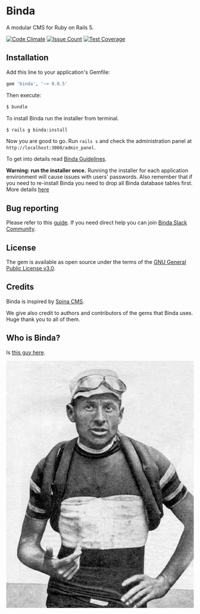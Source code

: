 # Binda
A modular CMS for Ruby on Rails 5.

[![Code Climate](https://codeclimate.com/github/lacolonia/binda/badges/gpa.svg)](https://codeclimate.com/github/lacolonia/binda)
[![Issue Count](https://codeclimate.com/github/lacolonia/binda/badges/issue_count.svg)](https://codeclimate.com/github/lacolonia/binda)
[![Test Coverage](https://codeclimate.com/github/lacolonia/binda/badges/coverage.svg)](https://codeclimate.com/github/lacolonia/binda/coverage)

## Installation
Add this line to your application's Gemfile:

```ruby
gem 'binda', '~> 0.0.5'
```

Then execute:
```bash
$ bundle
```

To install Binda run the installer from terminal. 
``` bash
$ rails g binda:install
```

Now you are good to go. Run `rails s` and check the administration panel at `http://localhost:3000/admin_panel`.

To get into details read [Binda Guidelines](https://github.com/lacolonia/binda/wiki).

**Warning: run the installer once.** Running the installer for each application environment will cause issues with users' passwords. Also remember that if you need to re-install Binda you need to drop all Binda database tables first. More details [here](https://github.com/lacolonia/binda/wiki/Installation)

## Bug reporting
Please refer to this [guide](http://yourbugreportneedsmore.info).
If you need direct help you can join [Binda Slack Community](https://bindacms.slack.com).


## License
The gem is available as open source under the terms of the [GNU General Public License v3.0](https://github.com/a-barbieri/binda/blob/master/LICENSE).

## Credits
Binda is inspired by [Spina CMS](https://github.com/denkGroot/Spina).

We give also credit to authors and contributors of the gems that Binda uses. Huge thank you to all of them.

## Who is Binda?
Is [this guy here](https://en.wikipedia.org/wiki/Alfredo_Binda).

![Alfredo Binda 1927](./Alfredo_Binda_1927.jpg)
